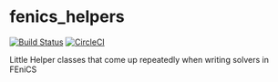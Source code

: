 # fenics_helpers

[![Build Status](https://travis-ci.org/nutofem/fenics_helpers.svg?branch=master)](https://travis-ci.org/nutofem/fenics_helpers)
[![CircleCI](https://circleci.com/gh/nutofem/fenics_helpers/tree/master.svg?style=svg)](https://circleci.com/gh/nutofem/fenics_helpers/tree/master)

Little Helper classes that come up repeatedly when writing solvers in FEniCS
